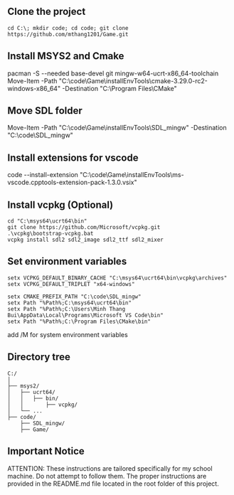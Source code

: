 ## Clone the project
`cd C:\; mkdir code; cd code; git clone https://github.com/mthang1201/Game.git`

## Install MSYS2 and Cmake
pacman -S --needed base-devel git mingw-w64-ucrt-x86_64-toolchain
Move-Item -Path "C:\code\Game\installEnvTools\cmake-3.29.0-rc2-windows-x86_64" -Destination "C:\Program Files\CMake"

## Move SDL folder
Move-Item -Path "C:\code\Game\installEnvTools\SDL_mingw" -Destination "C:\code\SDL_mingw"

## Install extensions for vscode
code --install-extension "C:\code\Game\installEnvTools\ms-vscode.cpptools-extension-pack-1.3.0.vsix"

## Install vcpkg (Optional)
```
cd "C:\msys64\ucrt64\bin"
git clone https://github.com/Microsoft/vcpkg.git
.\vcpkg\bootstrap-vcpkg.bat
vcpkg install sdl2 sdl2_image sdl2_ttf sdl2_mixer
```

## Set environment variables
```
setx VCPKG_DEFAULT_BINARY_CACHE "C:\msys64\ucrt64\bin\vcpkg\archives"
setx VCPKG_DEFAULT_TRIPLET "x64-windows"
```

```
setx CMAKE_PREFIX_PATH "C:\code\SDL_mingw"
setx Path "%Path%;C:\msys64\ucrt64\bin"
setx Path "%Path%;C:\Users\Minh Thang Bui\AppData\Local\Programs\Microsoft VS Code\bin"
setx Path "%Path%;C:\Program Files\CMake\bin"
```
add /M for system environment variables

## Directory tree
```
C:/
│
├── msys2/
│   ├── ucrt64/
│   │   ├── bin/
│   │       ├── vcpkg/
│   └── ...
├── code/
    ├── SDL_mingw/
    ├── Game/
```

## Important Notice
ATTENTION: These instructions are tailored specifically for my school machine. Do not attempt to follow them. The proper instructions are provided in the README.md file located in the root folder of this project.